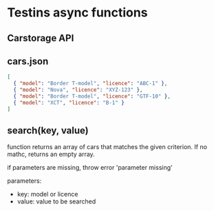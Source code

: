 # Testins async functions

## Carstorage API

## cars.json

```json
[
  { "model": "Border T-model", "licence": "ABC-1" },
  { "model": "Nova", "licence": "XYZ-123" },
  { "model": "Border T-model", "licence": "GTF-10" },
  { "model": "XCT", "licence": "B-1" }
]
```

## **search(key, value)**

function returns an array of cars that matches the given criterion. If no mathc, returns an empty array.

if parameters are missing, throw error 'parameter missing'

parameters:

- key: model or licence
- value: value to be searched
